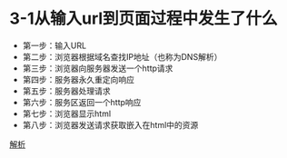 # 3-1从输入url到页面过程中发生了什么

- 第一步：输入URL
- 第二步：浏览器根据域名查找IP地址（也称为DNS解析）
- 第三步：浏览器向服务器发送一个http请求
- 第四步：服务器永久重定向响应
- 第五步：服务器处理请求
- 第六步：服务区返回一个http响应
- 第七步：浏览器显示html
- 第八步：浏览器发送请求获取嵌入在html中的资源


[解析](https://zhuanlan.zhihu.com/p/133906695)